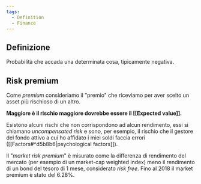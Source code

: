 ```yaml
---
tags:
  - Definition
  - Finance
---
```

## Definizione
Probabilità che accada una determinata cosa, tipicamente negativa.

## Risk premium
Come *premium* consideriamo il "premio" che riceviamo per aver scelto un asset più rischioso di un altro.

**Maggiore è il rischio maggiore dovrebbe essere il [[Expected value]].**

Esistono alcuni rischi che non corrispondono ad alcun rendimento, essi si chiamano *uncompensated risk* e sono, per esempio, il rischio che il gestore del fondo attivo a cui ho affidato i miei soldi faccia errori ([[Factors#^d5b8b6|psychological factors]]).

Il "*market risk premium*" è misurato come la differenza di rendimento del mercato (per esempio di un market-cap weighted index) meno il rendimento di un bond del tesoro di 1 mese, considerato *risk free*. 
Fino al 2018 il market premium è stato del 6.28%.